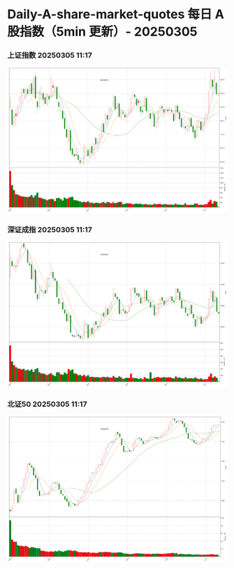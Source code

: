 
# Daily-A-share-market-quotes 每日 A 股指数（5min 更新）- 20250305

### 上证指数 20250305 11:17
![](./fig/2025/3/20250305-sh000001.png)

### 深证成指 20250305 11:17
![](./fig/2025/3/20250305-sz399001.png)

### 北证50 20250305 11:17
![](./fig/2025/3/20250305-bj899050.png)
